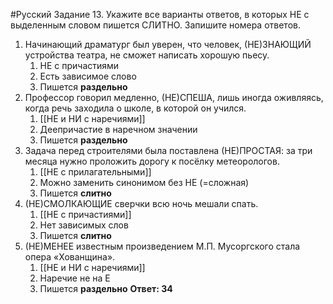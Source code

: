 #Русский 
Задание 13. Укажите все варианты ответов, в которых НЕ с выделенным словом пишется СЛИТНО. Запишите номера ответов.
1. Начинающий драматург был уверен, что человек, (НЕ)ЗНАЮЩИЙ устройства театра, не сможет написать хорошую пьесу.
	1. НЕ с причастиями
	2. Есть зависимое слово
	3. Пишется **раздельно**
2. Профессор говорил медленно, (НЕ)СПЕША, лишь иногда оживляясь, когда речь заходила о школе, в которой он учился.
	1. [[НЕ и НИ с наречиями]]
	2. Деепричастие в наречном значении 
	3. Пишется **раздельно**
3. Задача перед строителями была поставлена (НЕ)ПРОСТАЯ: за три месяца нужно проложить дорогу к посёлку метеорологов.
	1. [[НЕ с прилагательными]]
	2. Можно заменить синонимом без НЕ (=сложная)
	3. Пишется **слитно**
4. (НЕ)СМОЛКАЮЩИЕ сверчки всю ночь мешали спать.
	1. [[НЕ с причастиями]]
	2. Нет зависимых слов
	3. Пишется **слитно**
5. (НЕ)МЕНЕЕ известным произведением М.П. Мусоргского стала опера «Хованщина».
	1. [[НЕ и НИ с наречиями]]
	2. Наречие не на Е 
	3. Пишется **раздельно**
**Ответ: 34**